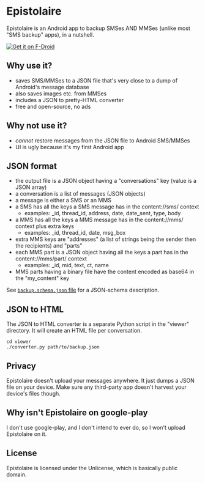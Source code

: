 # Epistolaire

Epistolaire is an Android app to backup SMSes AND MMSes (unlike most "SMS backup" apps), in a nutshell.

[![Get it on F-Droid](https://f-droid.org/badge/get-it-on.png)](https://f-droid.org/packages/re.indigo.epistolaire/)

## Why use it?

* saves SMS/MMSes to a JSON file that's very close to a dump of Android's message database
* also saves images etc. from MMSes
* includes a JSON to pretty-HTML converter
* free and open-source, no ads

## Why not use it?

* *cannot* restore messages from the JSON file to Android SMS/MMSes
* UI is ugly because it's my first Android app

## JSON format

* the output file is a JSON object having a "conversations" key (value is a JSON array)
* a conversation is a list of messages (JSON objects)
* a message is either a SMS or an MMS
* a SMS has all the keys a SMS message has in the content://sms/ context
    * examples: _id, thread_id, address, date, date_sent, type, body
* a MMS has all the keys a MMS message has in the content://mms/ context plus extra keys
    * examples: _id, thread_id, date, msg_box
* extra MMS keys are "addresses" (a list of strings being the sender then the recipients) and "parts"
* each MMS part is a JSON object having all the keys a part has in the content://mms/part/ context
    * examples: _id, mid, text, ct, name
* MMS parts having a binary file have the content encoded as base64 in the "my_content" key

See [`backup.schema.json` file](backup.schema.json) for a JSON-schema description.

## JSON to HTML

The JSON to HTML converter is a separate Python script in the "viewer" directory.
It will create an HTML file per conversation.

    cd viewer
    ./converter.py path/to/backup.json

## Privacy

Epistolaire doesn't upload your messages anywhere. It just dumps a JSON file on your device.
Make sure any third-party app doesn't harvest your device's files though.

## Why isn't Epistolaire on google-play

I don't use google-play, and I don't intend to ever do, so I won't upload Epistolaire on it.

## License

Epistolaire is licensed under the Unlicense, which is basically public domain.
